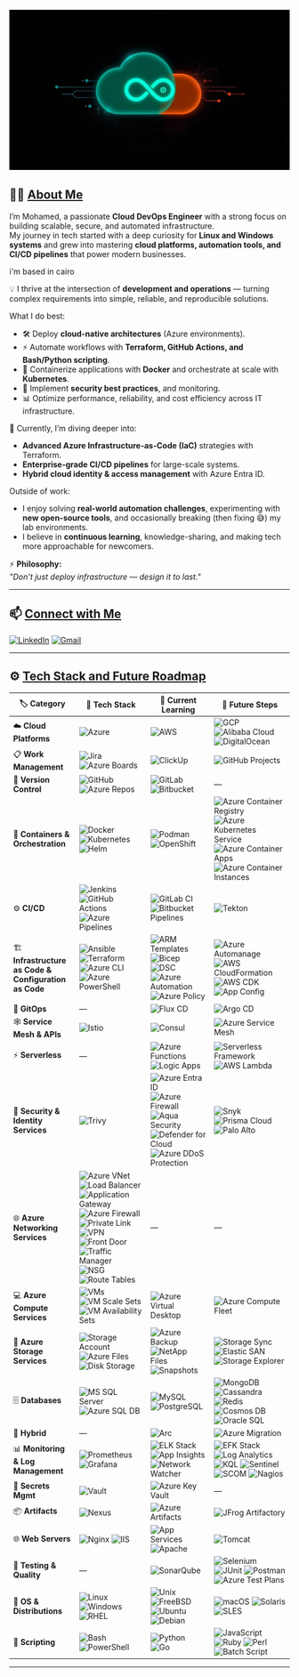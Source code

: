 <!-- markdownlint-disable-next-line MD041 -->
![Banner](./blob/main/assets/images/banner.png)

<!-- markdownlint-disable-next-line MD033 -->
## 👨‍💻 <ins>About Me</ins>

I’m Mohamed, a passionate **Cloud DevOps Engineer** with a strong focus on building scalable, secure, and automated infrastructure.  
My journey in tech started with a deep curiosity for **Linux and Windows systems** and grew into mastering **cloud platforms, automation tools, and CI/CD pipelines** that power modern businesses.  

i'm based in cairo

💡 I thrive at the intersection of **development and operations** — turning complex requirements into simple, reliable, and reproducible solutions.  

What I do best:

- 🛠️ Deploy **cloud-native architectures** (Azure environments).  
- ⚡ Automate workflows with **Terraform, GitHub Actions, and Bash/Python scripting**.  
- 🐳 Containerize applications with **Docker** and orchestrate at scale with **Kubernetes**.  
- 🔐 Implement **security best practices**, and monitoring.
- 📊 Optimize performance, reliability, and cost efficiency across IT infrastructure.  

🌱 Currently, I’m diving deeper into:

- **Advanced Azure Infrastructure-as-Code (IaC)** strategies with Terraform.  
- **Enterprise-grade CI/CD pipelines** for large-scale systems.  
- **Hybrid cloud identity & access management** with Azure Entra ID.  

Outside of work:

- I enjoy solving **real-world automation challenges**, experimenting with **new open-source tools**, and occasionally breaking (then fixing 😅) my lab environments.  
- I believe in **continuous learning**, knowledge-sharing, and making tech more approachable for newcomers.  

⚡ **Philosophy:**  
_"Don’t just deploy infrastructure — design it to last."_  

---
<!-- markdownlint-disable-next-line MD033 -->
## 📫 <ins>Connect with Me</ins>

[![LinkedIn](https://img.shields.io/badge/LinkedIn-blue?logo=linkedin&logoColor=white)](www.linkedin.com/in/mohamedtarek1999) [![Gmail](https://img.shields.io/badge/Gmail-D14836?style=flat&logo=gmail&logoColor=white)](mailto:mohamed.tarek.osman1999@gmail.com)

---
<!-- markdownlint-disable-next-line MD033 -->
## ⚙️ <ins>Tech Stack and Future Roadmap</ins>

| 🏷️ Category | 🚀 Tech Stack | 📖 Current Learning | 🎯 Future Steps |
|-------------|---------------|---------------------|-----------------|
| ☁️ **Cloud Platforms** | ![Azure](https://img.shields.io/badge/Azure-0078D4?style=for-the-badge&logo=microsoft-azure&logoColor=white) | ![AWS](https://img.shields.io/badge/AWS-232F3E?style=for-the-badge&logo=amazon-aws&logoColor=white) | ![GCP](https://img.shields.io/badge/GCP-4285F4?style=for-the-badge&logo=google-cloud&logoColor=white) ![Alibaba Cloud](https://img.shields.io/badge/Alibaba_Cloud-FF6A00?style=for-the-badge&logo=alibaba-cloud&logoColor=white) ![DigitalOcean](https://img.shields.io/badge/DigitalOcean-0080FF?style=for-the-badge&logo=digitalocean&logoColor=white) |
| 📋 **Work Management** | ![Jira](https://img.shields.io/badge/Jira-0052CC?style=for-the-badge&logo=jira&logoColor=white) ![Azure Boards](https://img.shields.io/badge/Azure_Boards-0078D7?style=for-the-badge&logo=azure-devops&logoColor=white) | ![ClickUp](https://img.shields.io/badge/ClickUp-7B68EE?style=for-the-badge&logo=clickup&logoColor=white) | ![GitHub Projects](https://img.shields.io/badge/GitHub_Projects-181717?style=for-the-badge&logo=github&logoColor=white) |
| 🔀 **Version Control** | ![GitHub](https://img.shields.io/badge/GitHub-181717?style=for-the-badge&logo=github&logoColor=white) ![Azure Repos](https://img.shields.io/badge/Azure_Repos-0078D7?style=for-the-badge&logo=azure-devops&logoColor=white) | ![GitLab](https://img.shields.io/badge/GitLab-FC6D26?style=for-the-badge&logo=gitlab&logoColor=white) ![Bitbucket](https://img.shields.io/badge/Bitbucket-0052CC?style=for-the-badge&logo=bitbucket&logoColor=white) | — |
| 🐳 **Containers & Orchestration** | ![Docker](https://img.shields.io/badge/Docker-2496ED?style=for-the-badge&logo=docker&logoColor=white) ![Kubernetes](https://img.shields.io/badge/Kubernetes-326CE5?style=for-the-badge&logo=kubernetes&logoColor=white) ![Helm](https://img.shields.io/badge/Helm-0F1689?style=for-the-badge&logo=helm&logoColor=white) | ![Podman](https://img.shields.io/badge/Podman-892CA0?style=for-the-badge&logo=podman&logoColor=white) ![OpenShift](https://img.shields.io/badge/OpenShift-EE0000?style=for-the-badge&logo=redhatopenshift&logoColor=white) | ![Azure Container Registry](https://img.shields.io/badge/ACR-0078D7?style=for-the-badge&logo=microsoftazure&logoColor=white) ![Azure Kubernetes Service](https://img.shields.io/badge/AKS-0078D7?style=for-the-badge&logo=microsoftazure&logoColor=white) ![Azure Container Apps](https://img.shields.io/badge/ACA-0078D7?style=for-the-badge&logo=microsoftazure&logoColor=white) ![Azure Container Instances](https://img.shields.io/badge/ACI-0078D7?style=for-the-badge&logo=microsoftazure&logoColor=white) |
| ⚙️ **CI/CD** | ![Jenkins](https://img.shields.io/badge/Jenkins-D24939?style=for-the-badge&logo=jenkins&logoColor=white) ![GitHub Actions](https://img.shields.io/badge/GitHub_Actions-2088FF?style=for-the-badge&logo=github-actions&logoColor=white) ![Azure Pipelines](https://img.shields.io/badge/Azure_Pipelines-2560E0?style=for-the-badge&logo=azure-devops&logoColor=white) | ![GitLab CI](https://img.shields.io/badge/GitLab_CI-FCA121?style=for-the-badge&logo=gitlab&logoColor=white) ![Bitbucket Pipelines](https://img.shields.io/badge/Bitbucket_Pipelines-0052CC?style=for-the-badge&logo=bitbucket&logoColor=white) | ![Tekton](https://img.shields.io/badge/Tekton-FB4F14?style=for-the-badge&logo=tekton&logoColor=white) |
| 🏗️ **Infrastructure as Code & Configuration as Code** | ![Ansible](https://img.shields.io/badge/Ansible-EE0000?style=for-the-badge&logo=ansible&logoColor=white) ![Terraform](https://img.shields.io/badge/Terraform-844FBA?style=for-the-badge&logo=terraform&logoColor=white) ![Azure CLI](https://img.shields.io/badge/Azure_CLI-0078D7?style=for-the-badge&logo=azure-cli&logoColor=white) ![Azure PowerShell](https://img.shields.io/badge/Azure_PowerShell-5391FE?style=for-the-badge&logo=powershell&logoColor=white) | ![ARM Templates](https://img.shields.io/badge/ARM_Templates-0078D7?style=for-the-badge&logo=microsoftazure&logoColor=white) ![Bicep](https://img.shields.io/badge/Bicep-0078D7?style=for-the-badge&logo=microsoftazure&logoColor=white) ![DSC](https://img.shields.io/badge/Microsoft_DSC-0078D4?style=for-the-badge&logo=powershell&logoColor=white) ![Azure Automation](https://img.shields.io/badge/Azure_Automation-0078D4?style=for-the-badge&logo=microsoft-azure&logoColor=white) ![Azure Policy](https://img.shields.io/badge/Azure_Policy-0078D4?style=for-the-badge&logo=microsoft-azure&logoColor=white) | ![Azure Automanage](https://img.shields.io/badge/Azure_Automanage-0078D4?style=for-the-badge&logo=microsoft-azure&logoColor=white) ![AWS CloudFormation](https://img.shields.io/badge/AWS_CloudFormation-232F3E?style=for-the-badge&logo=amazonaws&logoColor=white) ![AWS CDK](https://img.shields.io/badge/AWS_CDK-232F3E?style=for-the-badge&logo=amazonaws&logoColor=white) ![App Config](https://img.shields.io/badge/Azure_App_Config-0078D7?style=for-the-badge&logo=microsoftazure&logoColor=white) |
| 🔄 **GitOps** | — | ![Flux CD](https://img.shields.io/badge/Flux_CD-623CE4?style=for-the-badge&logo=fluxcd&logoColor=white) | ![Argo CD](https://img.shields.io/badge/Argo_CD-000000?style=for-the-badge&logo=argocd&logoColor=white) |
| 🕸️ **Service Mesh & APIs** | ![Istio](https://img.shields.io/badge/Istio-466BB0?style=for-the-badge&logo=istio&logoColor=white) | ![Consul](https://img.shields.io/badge/Consul-6A63A1?style=for-the-badge&logo=consul&logoColor=white) | ![Azure Service Mesh](https://img.shields.io/badge/Azure_Service_Mesh-0078D4?style=for-the-badge&logo=microsoft-azure&logoColor=white) |
| ⚡ **Serverless** | — | ![Azure Functions](https://img.shields.io/badge/Azure_Functions-0078D4?style=for-the-badge&logo=microsoft-azure&logoColor=white) ![Logic Apps](https://img.shields.io/badge/Logic_Apps-0078D4?style=for-the-badge&logo=microsoft-azure&logoColor=white) | ![Serverless Framework](https://img.shields.io/badge/Serverless_Framework-000000?style=for-the-badge&logo=serverless&logoColor=white) ![AWS Lambda](https://img.shields.io/badge/AWS_Lambda-FF9900?style=for-the-badge&logo=amazonaws&logoColor=white) |
| 🔐 **Security & Identity Services** | ![Trivy](https://img.shields.io/badge/Trivy-088F8F?style=for-the-badge&logo=aquasecurity&logoColor=white) | ![Azure Entra ID](https://img.shields.io/badge/Azure_Entra_ID-0078D7?style=for-the-badge&logo=microsoftazure&logoColor=white) ![Azure Firewall](https://img.shields.io/badge/Azure_Firewall-0078D4?style=for-the-badge&logo=microsoft-azure&logoColor=white) ![Aqua Security](https://img.shields.io/badge/Aqua_Security-088F8F?style=for-the-badge&logo=aquasecurity&logoColor=white) ![Defender for Cloud](https://img.shields.io/badge/Defender_for_Cloud-0078D4?style=for-the-badge&logo=microsoft-defender&logoColor=white) ![Azure DDoS Protection](https://img.shields.io/badge/Azure_DDoS_Protection-0078D4?style=for-the-badge&logo=microsoft-azure&logoColor=white) | ![Snyk](https://img.shields.io/badge/Snyk-4C76F4?style=for-the-badge&logo=snyk&logoColor=white) ![Prisma Cloud](https://img.shields.io/badge/Prisma_Cloud-0078D4?style=for-the-badge&logo=paloaltonetworks&logoColor=white) ![Palo Alto](https://img.shields.io/badge/Palo_Alto_Networks-0078D4?style=for-the-badge&logo=paloaltonetworks&logoColor=white) |
| 🌐 **Azure Networking Services** | ![Azure VNet](https://img.shields.io/badge/Azure_VNet-0078D4?style=for-the-badge&logo=microsoftazure&logoColor=white) ![Load Balancer](https://img.shields.io/badge/Azure_Load_Balancer-0078D4?style=for-the-badge&logo=microsoftazure&logoColor=white) ![Application Gateway](https://img.shields.io/badge/Azure_App_Gateway-0078D4?style=for-the-badge&logo=microsoftazure&logoColor=white) ![Azure Firewall](https://img.shields.io/badge/Azure_Firewall-0078D4?style=for-the-badge&logo=microsoftazure&logoColor=white) ![Private Link](https://img.shields.io/badge/Azure_Private_Link-0078D4?style=for-the-badge&logo=microsoftazure&logoColor=white) ![VPN](https://img.shields.io/badge/Azure_VPN-0078D4?style=for-the-badge&logo=microsoftazure&logoColor=white) ![Front Door](https://img.shields.io/badge/Azure_Front_Door-0078D4?style=for-the-badge&logo=microsoftazure&logoColor=white) ![Traffic Manager](https://img.shields.io/badge/Azure_Traffic_Manager-0078D4?style=for-the-badge&logo=microsoftazure&logoColor=white) ![NSG](https://img.shields.io/badge/Azure_NSG-0078D4?style=for-the-badge&logo=microsoftazure&logoColor=white) ![Route Tables](https://img.shields.io/badge/Azure_Route_Tables-0078D4?style=for-the-badge&logo=microsoftazure&logoColor=white) | — | — |
| 💻 **Azure Compute Services** | ![VMs](https://img.shields.io/badge/Azure_VMs-0078D7?style=for-the-badge&logo=microsoftazure&logoColor=white) ![VM Scale Sets](https://img.shields.io/badge/Azure_VM_Scale_Sets-0078D4?style=for-the-badge&logo=microsoft-azure&logoColor=white) ![VM Availability Sets](https://img.shields.io/badge/Azure_VM_Availability_Sets-0078D4?style=for-the-badge&logo=microsoft-azure&logoColor=white) | ![Azure Virtual Desktop](https://img.shields.io/badge/Azure_Virtual_Desktop-0078D4?style=for-the-badge&logo=microsoft-azure&logoColor=white) | ![Azure Compute Fleet](https://img.shields.io/badge/Azure_Compute_Fleet-0078D4?style=for-the-badge&logo=microsoft-azure&logoColor=white) |
| 💾 **Azure Storage Services** | ![Storage Account](https://img.shields.io/badge/Azure_Storage_Account-0078D4?style=for-the-badge&logo=microsoft-azure&logoColor=white) ![Azure Files](https://img.shields.io/badge/Azure_Files-0078D4?style=for-the-badge&logo=microsoft-azure&logoColor=white) ![Disk Storage](https://img.shields.io/badge/Azure_Disk_Storage-0078D4?style=for-the-badge&logo=microsoft-azure&logoColor=white) | ![Azure Backup](https://img.shields.io/badge/Azure_Backup-0078D4?style=for-the-badge&logo=microsoft-azure&logoColor=white) ![NetApp Files](https://img.shields.io/badge/Azure_NetApp_Files-0078D4?style=for-the-badge&logo=microsoft-azure&logoColor=white) ![Snapshots](https://img.shields.io/badge/Azure_Snapshots-0078D4?style=for-the-badge&logo=microsoft-azure&logoColor=white) | ![Storage Sync](https://img.shields.io/badge/Azure_Storage_Sync-0078D4?style=for-the-badge&logo=microsoft-azure&logoColor=white) ![Elastic SAN](https://img.shields.io/badge/Azure_Elastic_SAN-0078D4?style=for-the-badge&logo=microsoft-azure&logoColor=white) ![Storage Explorer](https://img.shields.io/badge/Azure_Storage_Explorer-0078D4?style=for-the-badge&logo=microsoft-azure&logoColor=white) |
| 🗄️ **Databases** | ![MS SQL Server](https://img.shields.io/badge/MS_SQL_Server-CC2927?style=for-the-badge&logo=microsoft-sql-server&logoColor=white) ![Azure SQL DB](https://img.shields.io/badge/Azure_SQL_DB-CC2927?style=for-the-badge&logo=microsoft-sql-server&logoColor=white) | ![MySQL](https://img.shields.io/badge/MySQL-4479A1?style=for-the-badge&logo=mysql&logoColor=white) ![PostgreSQL](https://img.shields.io/badge/PostgreSQL-4169E1?style=for-the-badge&logo=postgresql&logoColor=white) | ![MongoDB](https://img.shields.io/badge/MongoDB-479C3E?style=for-the-badge&logo=mongodb&logoColor=white) ![Cassandra](https://img.shields.io/badge/Cassandra-1287B1?style=for-the-badge&logo=apache-cassandra&logoColor=white) ![Redis](https://img.shields.io/badge/Redis-DC382D?style=for-the-badge&logo=redis&logoColor=white) ![Cosmos DB](https://img.shields.io/badge/Azure_Cosmos_DB-0078D4?style=for-the-badge&logo=azure&logoColor=white) ![Oracle SQL](https://img.shields.io/badge/Oracle_SQL-F80000?style=for-the-badge&logo=oracle&logoColor=white) |
| 🔗 **Hybrid** | — | ![Arc](https://img.shields.io/badge/Azure_Arc-0078D7?style=for-the-badge&logo=microsoftazure&logoColor=white) | ![Azure Migration](https://img.shields.io/badge/Azure_Migration-0078D4?style=for-the-badge&logo=microsoftazure&logoColor=white) |
| 📊 **Monitoring & Log Management** | ![Prometheus](https://img.shields.io/badge/Prometheus-E6522C?style=for-the-badge&logo=prometheus&logoColor=white) ![Grafana](https://img.shields.io/badge/Grafana-F46800?style=for-the-badge&logo=grafana&logoColor=white) | ![ELK Stack](https://img.shields.io/badge/ELK_Stack-005571?style=for-the-badge&logo=elastic&logoColor=white) ![App Insights](https://img.shields.io/badge/Azure_App_Insights-0078D4?style=for-the-badge&logo=microsoft-azure&logoColor=white) ![Network Watcher](https://img.shields.io/badge/Azure_Network_Watcher-0078D4?style=for-the-badge&logo=microsoft-azure&logoColor=white) | ![EFK Stack](https://img.shields.io/badge/EFK_Stack-005571?style=for-the-badge&logo=elastic&logoColor=white) ![Log Analytics](https://img.shields.io/badge/Azure_Log_Analytics-0078D4?style=for-the-badge&logo=microsoft-azure&logoColor=white) ![KQL](https://img.shields.io/badge/KQL-0078D4?style=for-the-badge&logo=azure-data-explorer&logoColor=white) ![Sentinel](https://img.shields.io/badge/Microsoft_Sentinel-0078D4?style=for-the-badge&logo=microsoft&logoColor=white) ![SCOM](https://img.shields.io/badge/SCOM-0078D4?style=for-the-badge&logo=microsoft&logoColor=white) ![Nagios](https://img.shields.io/badge/Nagios-252525?style=for-the-badge&logo=nagios&logoColor=white) |
| 🔑 **Secrets Mgmt** | ![Vault](https://img.shields.io/badge/HashiCorp_Vault-000000?style=for-the-badge&logo=vault&logoColor=white) | ![Azure Key Vault](https://img.shields.io/badge/Azure_Key_Vault-0078D4?style=for-the-badge&logo=azure&logoColor=white) | — |
| 📦 **Artifacts** | ![Nexus](https://img.shields.io/badge/Nexus-1B1F23?style=for-the-badge&logo=sonatype&logoColor=white) | ![Azure Artifacts](https://img.shields.io/badge/Azure_Artifacts-0078D4?style=for-the-badge&logo=azure-devops&logoColor=white) | ![JFrog Artifactory](https://img.shields.io/badge/JFrog_Artifactory-0288D1?style=for-the-badge&logo=jfrog&logoColor=white) |
| 🌐 **Web Servers** | ![Nginx](https://img.shields.io/badge/Nginx-009639?style=for-the-badge&logo=nginx&logoColor=white) ![IIS](https://img.shields.io/badge/IIS-0078D7?style=for-the-badge&logo=windows&logoColor=white) | ![App Services](https://img.shields.io/badge/Azure_App_Services-0078D7?style=for-the-badge&logo=microsoftazure&logoColor=white) ![Apache](https://img.shields.io/badge/Apache-D22128?style=for-the-badge&logo=apache&logoColor=white) | ![Tomcat](https://img.shields.io/badge/Apache_Tomcat-E16728?style=for-the-badge&logo=apache-tomcat&logoColor=white) |
| 🧪 **Testing & Quality** | — | ![SonarQube](https://img.shields.io/badge/SonarQube-4E9BCD?style=for-the-badge&logo=sonarqube&logoColor=white) | ![Selenium](https://img.shields.io/badge/Selenium-43B02A?style=for-the-badge&logo=selenium&logoColor=white) ![JUnit](https://img.shields.io/badge/JUnit-0066CC?style=for-the-badge&logo=junit5&logoColor=white) ![Postman](https://img.shields.io/badge/Postman-FF6C37?style=for-the-badge&logo=postman&logoColor=white) ![Azure Test Plans](https://img.shields.io/badge/Azure_Test_Plans-0078D4?style=for-the-badge&logo=azure-devops&logoColor=white) |
| 🐧 **OS & Distributions** | ![Linux](https://img.shields.io/badge/Linux-FCC624?style=for-the-badge&logo=linux&logoColor=black) ![Windows](https://img.shields.io/badge/Windows-0078D7?style=for-the-badge&logo=windows&logoColor=white) ![RHEL](https://img.shields.io/badge/RHEL-EE0000?style=for-the-badge&logo=redhat&logoColor=white) | ![Unix](https://img.shields.io/badge/Unix-000000?style=for-the-badge&logo=linux&logoColor=white) ![FreeBSD](https://img.shields.io/badge/FreeBSD-AB2B28?style=for-the-badge&logo=freebsd&logoColor=white) ![Ubuntu](https://img.shields.io/badge/Ubuntu-E95420?style=for-the-badge&logo=ubuntu&logoColor=white) ![Debian](https://img.shields.io/badge/Debian-D70A53?style=for-the-badge&logo=debian&logoColor=white) | ![macOS](https://img.shields.io/badge/macOS-555555?style=for-the-badge&logo=apple&logoColor=white) ![Solaris](https://img.shields.io/badge/Solaris-F80000?style=for-the-badge&logo=oracle&logoColor=white) ![SLES](https://img.shields.io/badge/SLES-734F96?style=for-the-badge&logo=suse&logoColor=white) |
| 📄 **Scripting** | ![Bash](https://img.shields.io/badge/Bash-4EAA25?style=for-the-badge&logo=gnu-bash&logoColor=white) ![PowerShell](https://img.shields.io/badge/PowerShell-5391FE?style=for-the-badge&logo=powershell&logoColor=white) | ![Python](https://img.shields.io/badge/Python-3776AB?style=for-the-badge&logo=python&logoColor=white) ![Go](https://img.shields.io/badge/Go-00ADD8?style=for-the-badge&logo=go&logoColor=white) | ![JavaScript](https://img.shields.io/badge/JavaScript-F7DF1E?style=for-the-badge&logo=javascript&logoColor=black) ![Ruby](https://img.shields.io/badge/Ruby-CC342D?style=for-the-badge&logo=ruby&logoColor=white) ![Perl](https://img.shields.io/badge/Perl-39457E?style=for-the-badge&logo=perl&logoColor=white) ![Batch Script](https://img.shields.io/badge/Batch_Script-0078D6?style=for-the-badge&logo=windows&logoColor=white) |

---

